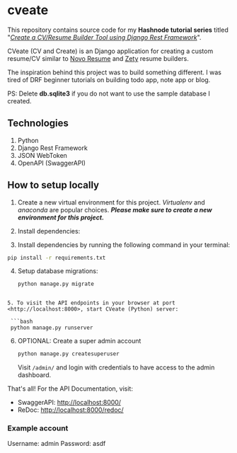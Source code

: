 # cveate

This repository contains source code for my **Hashnode tutorial series** titled "_[Create a CV/Resume Builder Tool using Django Rest Framework](https://ifenna.hashnode.dev/create-a-cvresume-builder-using-the-django-rest-framework-part-1)_".

CVeate (CV and Create) is an Django application for creating a custom resume/CV similar to [Novo Resume](https://novoresume.com) and [Zety](https://zety.com) resume builders.

The inspiration behind this project was to build something different. I was tired of DRF beginner tutorials on building todo app, note app or blog.

PS: Delete **db.sqlite3** if you do not want to use the sample database I created.

## Technologies

1. Python
2. Django Rest Framework
3. JSON WebToken
4. OpenAPI (SwaggerAPI)

## How to setup locally

1. Create a new virtual environment for this project. *Virtualenv* and *anaconda* are popular choices. ***Please make sure to create a new environment for this project.***
2. Install dependencies:

3. Install dependencies by running the following command in your terminal:

  ```bash
  pip install -r requirements.txt
  ```

4. Setup database migrations:

   ```bash
   python manage.py migrate

  ```

5. To visit the API endpoints in your browser at port <http://localhost:8000>, start CVeate (Python) server:

   ```bash
   python manage.py runserver
   ```

6. OPTIONAL: Create a super admin account

   ```bash
   python manage.py createsuperuser
   ```

   Visit `/admin/` and login with credentials to have access to the admin dashboard.

That's all! For the API Documentation, visit:

- SwaggerAPI: <http://localhost:8000/>
- ReDoc: <http://localhost:8000/redoc/>

### Example account

Username: admin
Password: asdf
